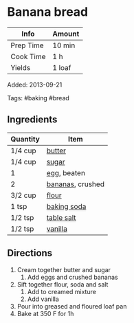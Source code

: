 # Banana bread

| Info      | Amount |
| --------- | ------ |
| Prep Time | 10 min |
| Cook Time | 1 h    |
| Yields    | 1 loaf |

Added: 2013-09-21

Tags: #baking #bread

## Ingredients

| Quantity | Item                                          |
| -------- | --------------------------------------------- |
| 1/4 cup  | [butter](../_ingredients/butter.md)           |
| 1/4 cup  | [sugar](../_ingredients/sugar.md)             |
| 1        | [egg](../_ingredients/egg.md), beaten         |
| 2        | [bananas](../_ingredients/banana.md), crushed |
| 3/2 cup  | [flour](../_ingredients/flour.md)             |
| 1 tsp    | [baking soda](../_ingredients/baking-soda.md) |
| 1/2 tsp  | [table salt](../_ingredients/table-salt.md)   |
| 1/2 tsp  | [vanilla](../_ingredients/vanilla-extract.md) |

## Directions

1. Cream together butter and sugar
    1. Add eggs and crushed bananas
2. Sift together flour, soda and salt
    1. Add to creamed mixture
    2. Add vanilla
3. Pour into greased and floured loaf pan
4. Bake at 350 F for 1h
